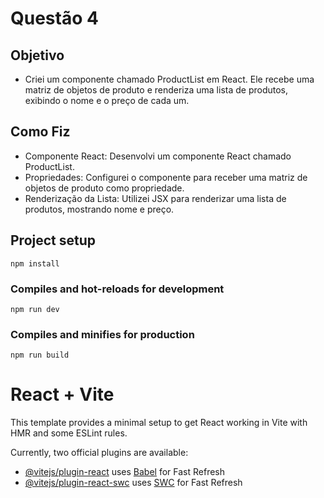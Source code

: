 # Questão 4
## Objetivo
- Criei um componente chamado ProductList em React. Ele recebe uma matriz de objetos de produto e renderiza uma lista de produtos, exibindo o nome e o preço de cada um.

## Como Fiz
- Componente React: Desenvolvi um componente React chamado ProductList.
- Propriedades: Configurei o componente para receber uma matriz de objetos de produto como propriedade.
- Renderização da Lista: Utilizei JSX para renderizar uma lista de produtos, mostrando nome e preço.

## Project setup
```
npm install
```

### Compiles and hot-reloads for development
```
npm run dev
```

### Compiles and minifies for production
```
npm run build
```

# React + Vite

This template provides a minimal setup to get React working in Vite with HMR and some ESLint rules.

Currently, two official plugins are available:

- [@vitejs/plugin-react](https://github.com/vitejs/vite-plugin-react/blob/main/packages/plugin-react/README.md) uses [Babel](https://babeljs.io/) for Fast Refresh
- [@vitejs/plugin-react-swc](https://github.com/vitejs/vite-plugin-react-swc) uses [SWC](https://swc.rs/) for Fast Refresh
